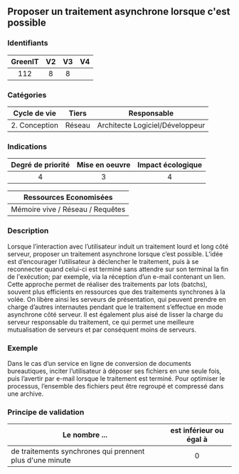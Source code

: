 ## Proposer un traitement asynchrone lorsque c'est possible

### Identifiants

| GreenIT |  V2  |  V3  |  V4  |
|:-------:|:----:|:----:|:----:|
|   112   |  8 |  8 |      |

### Catégories

| Cycle de vie |  Tiers  |  Responsable  |
|:---------:|:----:|:----:|
| 2. Conception | Réseau | Architecte Logiciel/Développeur |

### Indications

| Degré de priorité |      Mise en oeuvre       |  Impact écologique    |
|:-------------------:|:-------------------------:|:---------------------:|
| 4 | 3 | 4 |

|Ressources Economisées                                      |
|:----------------------------------------------------------:|
| Mémoire vive / Réseau / Requêtes    |

### Description

Lorsque l’interaction avec l’utilisateur induit un traitement lourd et long côté serveur, proposer un traitement asynchrone lorsque c’est possible.
L’idée est d’encourager l’utilisateur à déclencher le traitement, puis à se reconnecter quand celui-ci est terminé sans attendre sur son terminal la fin de l'exécution; 
par exemple, via la réception d’un e-mail contenant un lien.
Cette approche permet de réaliser des traitements par lots (batchs), souvent plus efficients en ressources que des traitements synchrones à la volée.
On libère ainsi les serveurs de présentation, qui peuvent prendre en charge d’autres internautes pendant que le traitement s’effectue en mode asynchrone côté serveur.
Il est également plus aisé de lisser la charge du serveur responsable du traitement, ce qui permet une meilleure mutualisation de serveurs et par conséquent moins de serveurs.

### Exemple

Dans le cas d’un service en ligne de conversion de documents bureautiques, inciter l’utilisateur à déposer ses fichiers en une seule fois, puis l’avertir par e-mail lorsque le traitement est terminé. Pour optimiser le processus, l’ensemble des fichiers peut être regroupé et compressé dans une archive.

### Principe de validation

| Le nombre ...     | est inférieur ou égal à   |  
|-------------------|:-------------------------:|
| de traitements synchrones qui prennent plus d'une minute  | 0  |
